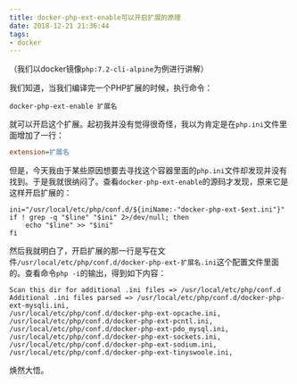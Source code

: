 ```yaml
---
title: docker-php-ext-enable可以开启扩展的原理
date: 2018-12-21 21:36:44
tags:
- docker
---
```


（我们以docker镜像`php:7.2-cli-alpine`为例进行讲解）

我们知道，当我们编译完一个PHP扩展的时候，执行命令：

```shell
docker-php-ext-enable 扩展名
```

就可以开启这个扩展。起初我并没有觉得很奇怪，我以为肯定是在`php.ini`文件里面增加了一行：

```ini
extension=扩展名
```

但是，今天我由于某些原因想要去寻找这个容器里面的`php.ini`文件却发现并没有找到。于是我就很纳闷了。查看`docker-php-ext-enable`的源码才发现，原来它是这样开启扩展的：

```shell
ini="/usr/local/etc/php/conf.d/${iniName:-"docker-php-ext-$ext.ini"}"
if ! grep -q "$line" "$ini" 2>/dev/null; then
	echo "$line" >> "$ini"
fi
```

然后我就明白了，开启扩展的那一行是写在文件`/usr/local/etc/php/conf.d/docker-php-ext-扩展名.ini`这个配置文件里面的。查看命令`php -i`的输出，得到如下内容：

```shell
Scan this dir for additional .ini files => /usr/local/etc/php/conf.d
Additional .ini files parsed => /usr/local/etc/php/conf.d/docker-php-ext-mysqli.ini,
/usr/local/etc/php/conf.d/docker-php-ext-opcache.ini,
/usr/local/etc/php/conf.d/docker-php-ext-pcntl.ini,
/usr/local/etc/php/conf.d/docker-php-ext-pdo_mysql.ini,
/usr/local/etc/php/conf.d/docker-php-ext-sockets.ini,
/usr/local/etc/php/conf.d/docker-php-ext-sodium.ini,
/usr/local/etc/php/conf.d/docker-php-ext-tinyswoole.ini,
```

焕然大悟。

